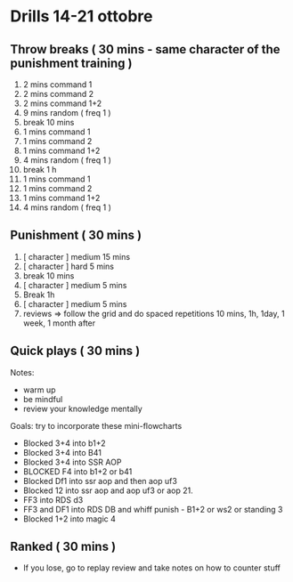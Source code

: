 # Drills 14-21 ottobre

## Throw breaks ( 30 mins - same character of the punishment training )

1. 2 mins command 1
2. 2 mins command 2
3. 2 mins command 1+2
4. 9 mins random ( freq 1 )
5. break 10 mins
6. 1 mins command 1
7. 1 mins command 2
8. 1 mins command 1+2
9. 4 mins random ( freq 1 )
10. break 1 h
11. 1 mins command 1
12. 1 mins command 2
13. 1 mins command 1+2
14. 4 mins random ( freq 1 )

## Punishment ( 30 mins )

1. [ character ] medium 15 mins
2. [ character ] hard 5 mins
3. break 10 mins
4. [ character ] medium 5 mins
5. Break 1h
6. [ character ] medium 5 mins
7. reviews => follow the grid and do spaced repetitions 10 mins, 1h, 1day, 1 week, 1 month after

## Quick plays ( 30 mins )

Notes:

- warm up
- be mindful
- review your knowledge mentally

Goals: try to incorporate these mini-flowcharts

- Blocked 3+4 into b1+2
- Blocked 3+4 into B41
- Blocked 3+4 into SSR AOP
- BLOCKED F4 into b1+2 or b41
- Blocked Df1 into ssr aop and then aop uf3
- Blocked 12 into ssr aop and aop uf3 or aop 21.
- FF3 into RDS d3
- FF3 and DF1 into RDS DB and whiff punish - B1+2 or ws2 or standing 3
- Blocked 1+2 into magic 4

## Ranked ( 30 mins )

- If you lose, go to replay review and take notes on how to counter stuff
